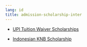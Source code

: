 ```yaml
---
lang: id
title: admission-scholarship-inter
---
```


- [UPI Tuition Waiver Scholarships](http://dia.upi.edu/tuition-waiver)

- [Indonesian KNB Scholarship](http://knb.kemdikbud.go.id/)
